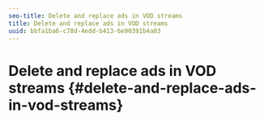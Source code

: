 ```yaml
---
seo-title: Delete and replace ads in VOD streams
title: Delete and replace ads in VOD streams
uuid: bbfa1ba6-c78d-4edd-b413-6e90391b4a03
---
```


# Delete and replace ads in VOD streams {#delete-and-replace-ads-in-vod-streams}